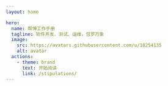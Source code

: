 ```yaml
---
layout: home

hero:
  name: 帮博工作手册
  tagline: 软件开发、测试、运维，包罗万象
  image:
    src: https://avatars.githubusercontent.com/u/18254135
    alt: avatar
  actions:
    - theme: brand
      text: 开始阅读
      link: /stipulations/
---
```

